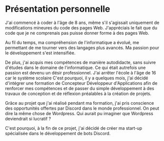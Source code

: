 # Présentation personnelle

J'ai commencé à coder à l'âge de 8 ans, même s'il s'agissait uniquement de modifications mineures du code des pages Web. J'appréciais le fait que du code que je ne comprenais pas puisse donner forme à des pages Web.

Au fil du temps, ma compréhension de l'informatique a évolué, me permettant de me tourner vers des langages plus avancés. Ma passion pour le développement s'est intensifiée.

De plus, j'ai acquis mes compétences de manière autodidacte, sans suivre d'études dans le domaine de l'informatique. Ce qui était autrefois une passion est devenu un désir professionnel. 
J'ai arrêter l'école à l'âge de 16 car le système scolaire 
C'est pourquoi, il y a quelques mois, j'ai décidé d'intégrer une formation de Concepteur Développeur d'Applications afin de renforcer mes compétences et de passer du simple développement à des travaux de conception et de réflexion préalables à la création de projets.

Grâce au projet que j'ai réalisé pendant ma formation, j'ai pris conscience des opportunités offertes par Discord dans le monde professionnel. On peut dire la même chose de Wordpress. Qui aurait pu imaginer que Wordpress deviendrait si lucratif ?

C'est pourquoi, à la fin de ce projet, j'ai décidé de créer ma start-up spécialisée dans le développement de bots Discord.